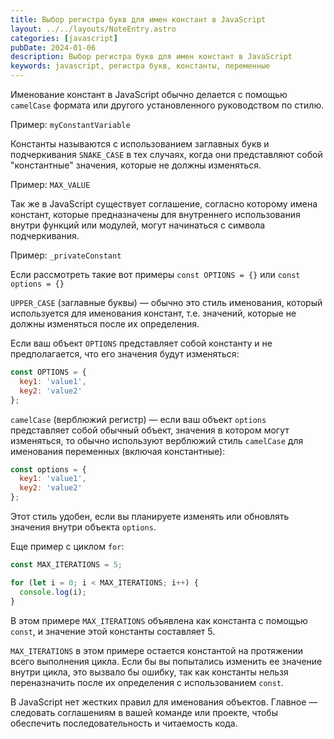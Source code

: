 ```yaml
---
title: Выбор регистра букв для имен констант в JavaScript
layout: ../../layouts/NoteEntry.astro
categories: [javascript]
pubDate: 2024-01-06
description: Выбор регистра букв для имен констант в JavaScript
keywords: javascript, регистра букв, константы, переменные
---
```


Именование констант в JavaScript обычно делается с помощью `camelCase` формата или другого установленного руководством по стилю. 

Пример: `myConstantVariable`

Константы называются с использованием заглавных букв и подчеркивания `SNAKE_CASE` в тех случаях, когда они представляют собой "константные" значения, которые не должны изменяться. 

Пример: `MAX_VALUE`

Так же в JavaScript существует соглашение, согласно которому имена констант, которые предназначены для внутреннего использования внутри функций или модулей, могут начинаться с символа подчеркивания. 

Пример: `_privateConstant`

Если рассмотреть такие вот примеры `const OPTIONS = {}` или `const options = {}`

`UPPER_CASE` (заглавные буквы) — обычно это стиль именования, который используется для именования констант, т.е. значений, которые не должны изменяться после их определения. 

Если ваш объект `OPTIONS` представляет собой константу и не предполагается, что его значения будут изменяться:

```javascript
const OPTIONS = {
  key1: 'value1',
  key2: 'value2'
};
```

`camelCase` (верблюжий регистр) — если ваш объект `options` представляет собой обычный объект, значения в котором могут изменяться, то обычно используют верблюжий стиль `camelCase` для именования переменных (включая константные):

```javascript
const options = {
  key1: 'value1',
  key2: 'value2'
};
```

Этот стиль удобен, если вы планируете изменять или обновлять значения внутри объекта `options`.

Еще пример с циклом `for`:


```javascript
const MAX_ITERATIONS = 5;

for (let i = 0; i < MAX_ITERATIONS; i++) {
  console.log(i);
}
```

В этом примере `MAX_ITERATIONS` объявлена как константа с помощью `const`, и значение этой константы составляет 5.

`MAX_ITERATIONS` в этом примере остается константой на протяжении всего выполнения цикла. Если бы вы попытались изменить ее значение внутри цикла, это вызвало бы ошибку, так как константы нельзя переназначить после их определения с использованием `const`.

В JavaScript нет жестких правил для именования объектов. Главное — следовать соглашениям в вашей команде или проекте, чтобы обеспечить последовательность и читаемость кода.

